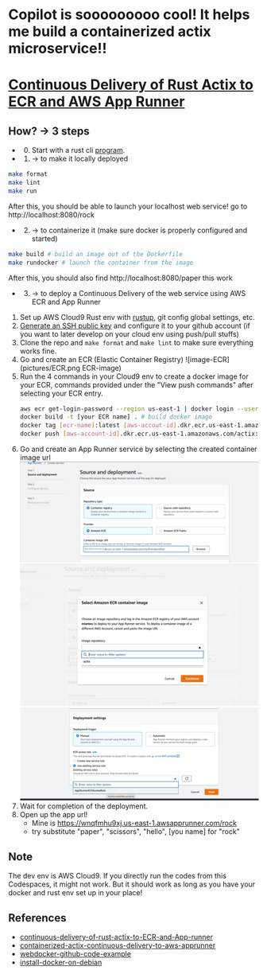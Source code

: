 # Copilot is sooooooooo cool! It helps me build a containerized actix microservice!!

# [Continuous Delivery of Rust Actix to ECR and AWS App Runner](https://nogibjj.github.io/rust-tutorial/chapter_3.html#continuous-delivery-of-rust-actix-to-ecr-and-aws-app-runner)

## How? -> 3 steps
* 0. Start with a rust cli 
[program](https://github.com/mianwu515/rust-world-spr23/tree/main/week1).  
* 1. -> to make it locally deployed
```bash
make format
make lint
make run
```
After this, you should be able to launch your localhost web service! go to http://localhost:8080/rock
* 2. -> to containerize it (make sure docker is properly configured and started)

```bash
make build # build an image out of the Dockerfile
make rundocker # launch the container from the image
```
After this, you should also find http://localhost:8080/paper this work
* 3. -> to deploy a Continuous Delivery of the web service using AWS ECR and App Runner

1. Set up AWS Cloud9 Rust env with [rustup](https://rustup.rs/), git config global settings, etc.
2. [Generate an SSH public key](https://docs.github.com/en/authentication/connecting-to-github-with-ssh/generating-a-new-ssh-key-and-adding-it-to-the-ssh-agent) and configure it to your github account (if you want to later develop on your cloud env using push/pull stuffs)
3. Clone the repo and `make format` and `make lint` to make sure everything works fine.
4. Go and create an ECR (Elastic Container Registry) 
![image-ECR](pictures/ECR.png ECR-image)
5. Run the 4 commands in your Cloud9 env to create a docker image for your ECR, commands provided under the "View push commands" after selecting your ECR entry.
    ```bash
    aws ecr get-login-password --region us-east-1 | docker login --username AWS --password-stdin [aws-account-id].dkr.ecr.us-east-1.amazonaws.com # login
    docker build -t [your ECR name] . # build docker image
    docker tag [ecr-name]:latest [aws-accout-id].dkr.ecr.us-east-1.amazonaws.com/[ecr-name]:latest # tag the image
    docker push [aws-account-id].dkr.ecr.us-east-1.amazonaws.com/actix:latest # push the image to your resporitory
    ```
6. Go and create an App Runner service by selecting the created container image url
![image-app-runner](pictures/apprunner1.png)
![image-app-runner1](pictures/apprunner.png)
![image-app-runner](pictures/apprunner2.png)
7. Wait for completion of the deployment.
8. Open up the app url! 
	- Mine is https://wnqfmhu9xj.us-east-1.awsapprunner.com/rock
	- try substitute "paper", "scissors", "hello", [you name] for 
"rock"

## Note
The dev env is AWS Cloud9. If you directly run the codes from this Codespaces, it might not work. But it should work as long as you have your docker and rust env set up in your place!

## References
* [continuous-delivery-of-rust-actix-to-ECR-and-App-runner](https://nogibjj.github.io/rust-tutorial/chapter_3.html#continuous-delivery-of-rust-actix-to-ecr-and-aws-app-runner)
* [containerized-actix-continuous-delivery-to-aws-apprunner](https://github.com/nogibjj/rust-mlops-template/blob/main/README.md#containerized-actix-continuous-delivery-to-aws-app-runner)
* [webdocker-github-code-example](https://github.com/nogibjj/rust-mlops-template/tree/main/webdocker)
* [install-docker-on-debian](https://www.fosslinux.com/49959/install-docker-on-debian.html)
